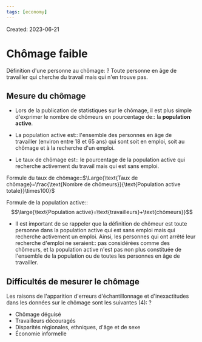 ```yaml
---
tags: [economy]
---
```

Created: 2023-06-21

# Chômage faible
Définition d'une personne au chômage:
?
Toute personne en âge de travailler qui cherche du travail mais qui n'en trouve pas.
<!--SR:!2024-03-25,156,230-->

## Mesure du chômage
- Lors de la publication de statistiques sur le chômage, il est plus simple d'exprimer le nombre de chômeurs en pourcentage de:: la **population active**.
<!--SR:!2024-05-15,185,230-->
- La population active est:: l'ensemble des personnes en âge de travailler (environ entre 18 et 65 ans) qui sont soit en emploi, soit au chômage et à la recherche d'un emploi.
<!--SR:!2024-03-09,33,170-->
- Le taux de chômage est:: le pourcentage de la population active qui recherche activement du travail mais qui est sans emploi.
<!--SR:!2024-02-27,46,170-->

Formule du taux de chômage::$\Large{\text{Taux de chômage}=\frac{\text{Nombre de chômeurs}}{\text{Population active totale}}\times100}$
<!--SR:!2024-09-05,258,242-->

Formule de la population active::$$\large{\text{Population active}=\text{travailleurs}+\text{chômeurs}}$$
<!--SR:!2024-05-11,149,255-->

- Il est important de se rappeler que la définition de chômeur est toute personne dans la population active qui est sans emploi mais qui recherche activement un emploi. Ainsi, les personnes qui ont arrêté leur recherche d'emploi ne seraient:: pas considérées comme des chômeurs, et la population active n'est pas non plus constituée de l'ensemble de la population ou de toutes les personnes en âge de travailler.
<!--SR:!2024-06-18,210,242-->

## Difficultés de mesurer le chômage
Les raisons de l'apparition d'erreurs d'échantillonnage et d'inexactitudes dans les données sur le chômage sont les suivantes (4):
?
- Chômage déguisé
- Travailleurs découragés
- Disparités régionales, ethniques, d'âge et de sexe
- Économie informelle
<!--SR:!2024-03-15,30,150-->